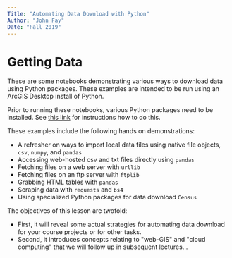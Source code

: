 ```yaml
---
Title: "Automating Data Download with Python"
Author: "John Fay"
Date: "Fall 2019"
---
```


# Getting Data

These are some notebooks demonstrating various ways to download data using Python packages. These examples are intended to be run using an ArcGIS Desktop install of Python.



Prior to running these notebooks, various Python packages need to be installed. See [this link](https://env859.github.io/fall2019/51_GettingData.html) for instructions how to do this. 



These examples include the following hands on demonstrations:

* A refresher on ways to import local data files using native file objects,  `csv`, `numpy`, and `pandas`
* Accessing web-hosted csv and txt files directly using `pandas`
* Fetching files on a web server with `urllib`
* Fetching files on an ftp server with `ftplib`
* Grabbing HTML tables with `pandas`
* Scraping data with `requests` and `bs4`
* Using specialized Python packages for data download `Census`




The objectives of this lesson are twofold:

* First, it will reveal some actual strategies for automating data download for your course projects or for other tasks. 
* Second, it introduces concepts relating to "web-GIS" and "cloud computing" that we will follow up in subsequent lectures...

